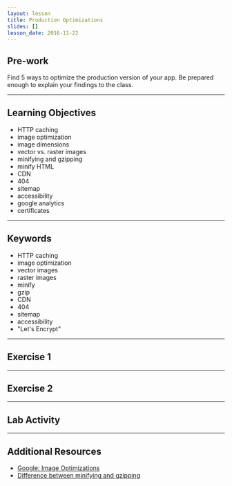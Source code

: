 ```yaml
---
layout: lesson
title: Production Optimizations
slides: []
lesson_date: 2016-11-22
---
```


## Pre-work

Find 5 ways to optimize the production version of your app. Be prepared enough to explain your findings to the class.

---

## Learning Objectives

- HTTP caching
- image optimization
- image dimensions
- vector vs. raster images
- minifying and gzipping
- minify HTML
- CDN
- 404
- sitemap
- accessibility
- google analytics
- certificates

---

## Keywords

- HTTP caching
- image optimization
- vector images
- raster images
- minify
- gzip
- CDN
- 404
- sitemap
- accessibility
- "Let's Encrypt"

---

## Exercise 1



---

## Exercise 2



---

## Lab Activity



---

## Additional Resources

- [Google: Image Optimizations](https://developers.google.com/web/fundamentals/performance/optimizing-content-efficiency/image-optimization?hl=en)
- [Difference between minifying and gzipping](https://css-tricks.com/the-difference-between-minification-and-gzipping/)
